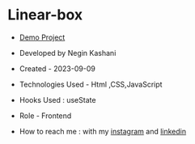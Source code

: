 # Linear-box


- [Demo Project]()

- Developed by Negin Kashani

- Created - 2023-09-09

- Technologies Used - Html ,CSS,JavaScript 

- Hooks Used : useState 

- Role - Frontend

- How to reach me : with my [instagram](https://instagram.com/negin_kashweb?igshid=NTc4MTIwNjQ2YQ==
) and [linkedin](https://www.linkedin.com/in/negin-kashani-567840b8)

